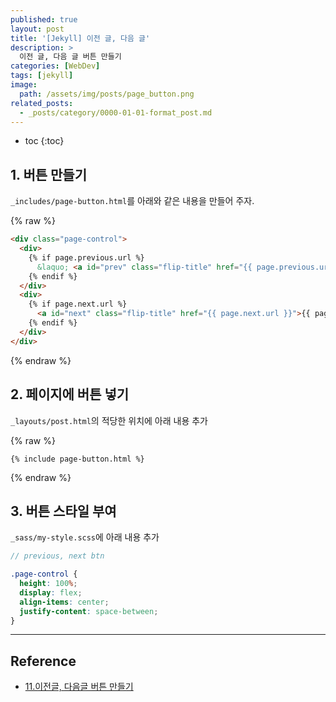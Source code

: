 ```yaml
---
published: true
layout: post
title: '[Jekyll] 이전 글, 다음 글'
description: >
  이전 글, 다음 글 버튼 만들기
categories: [WebDev]
tags: [jekyll]
image:
  path: /assets/img/posts/page_button.png
related_posts:
  - _posts/category/0000-01-01-format_post.md
---
```

* toc
{:toc}

## 1. 버튼 만들기

`_includes/page-button.html`를 아래와 같은 내용을 만들어 주자.  

{% raw %}
```html
<div class="page-control">
  <div>
    {% if page.previous.url %}
      &laquo; <a id="prev" class="flip-title" href="{{ page.previous.url }}">{{ page.previous.title }}</a>
    {% endif %}
  </div>
  <div>
    {% if page.next.url %}
      <a id="next" class="flip-title" href="{{ page.next.url }}">{{ page.next.title }}</a> &raquo;
    {% endif %}
  </div>
</div>
```
{% endraw %}

## 2. 페이지에 버튼 넣기

`_layouts/post.html`의 적당한 위치에 아래 내용 추가  

{% raw %}
```liquid
{% include page-button.html %}
```
{% endraw %}

## 3. 버튼 스타일 부여

`_sass/my-style.scss`에 아래 내용 추가  

```scss
// previous, next btn

.page-control {
  height: 100%;
  display: flex;
  align-items: center;
  justify-content: space-between;
}
```

---
## Reference
- [11.이전글, 다음글 버튼 만들기](https://khw11044.github.io/blog/githubpages/2020-12-26-making-blog-11/)